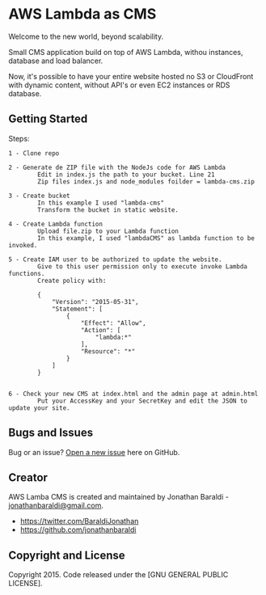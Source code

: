 # AWS Lambda as CMS

Welcome to the new world, beyond scalability.

Small CMS application build on top of AWS Lambda, withou instances, database and load balancer.

Now, it's possible to have your entire website hosted no S3 or CloudFront with dynamic content, without API's or even EC2 instances or RDS database. 

## Getting Started

Steps:

	1 - Clone repo

	2 - Generate de ZIP file with the NodeJs code for AWS Lambda
			Edit in index.js the path to your bucket. Line 21
			Zip files index.js and node_modules foilder = lambda-cms.zip
	
	3 - Create bucket
			In this example I used "lambda-cms"
			Transform the bucket in static website.
	
	4 - Create Lambda function
			Upload file.zip to your Lambda function
			In this example, I used "lambdaCMS" as lambda function to be invoked.
	
	5 - Create IAM user to be authorized to update the website.
			Give to this user permission only to execute invoke Lambda functions.
			Create policy with:

			{
			    "Version": "2015-05-31",
			    "Statement": [
			        {
			            "Effect": "Allow",
			            "Action": [
			                "lambda:*"
			            ],
			            "Resource": "*"
			        }
			    ]
			}

	
	6 - Check your new CMS at index.html and the admin page at admin.html
			Put your AccessKey and your SecretKey and edit the JSON to update your site.


## Bugs and Issues

Bug or an issue? [Open a new issue](https://github.com/jonathanbaraldi/lambda-cms) here on GitHub.

## Creator

AWS Lamba CMS is created and maintained by Jonathan Baraldi - jonathanbaraldi@gmail.com.
* https://twitter.com/BaraldiJonathan
* https://github.com/jonathanbaraldi

## Copyright and License

Copyright 2015. Code released under the [GNU GENERAL PUBLIC LICENSE].
